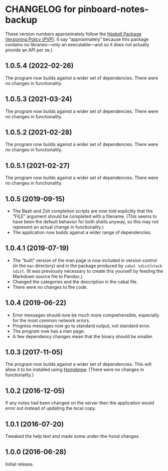 # CHANGELOG for pinboard-notes-backup

These version numbers approximately follow the [Haskell Package Versioning Policy (PVP)][PVP]. (I say “approximately” because this package contains no libraries—only an executable—and so it does not actually provide an API per se.)

[PVP]: https://pvp.haskell.org/

## 1.0.5.4 (2022-02-26)

The program now builds against a wider set of dependencies. There were no changes in functionality.

## 1.0.5.3 (2021-03-24)

The program now builds against a wider set of dependencies. There were no changes in functionality.

## 1.0.5.2 (2021-02-28)

The program now builds against a wider set of dependencies. There were no changes in functionality.

## 1.0.5.1 (2021-02-27)

The program now builds against a wider set of dependencies. There were no changes in functionality.

## 1.0.5 (2019-09-15)

- The Bash and Zsh completion scripts are now told explicitly that the “FILE” argument should be completed with a filename. (This seems to have been the default behavior for both shells anyway, so this may not represent an actual change in functionality.)
- The application now builds against a wider range of dependencies.

## 1.0.4.1 (2019-07-19)

- The “built” version of the man page is now included in version control (in the `man` directory) and in the package produced by `cabal sdist`/`stack sdist`. (It was previously necessary to create this yourself by feeding the Markdown source file to Pandoc.)
- Changed the categories and the description in the cabal file.
- There were no changes to the code.

## 1.0.4 (2019-06-22)

- Error messages should now be much more comprehensible, especially for the most common network errors.
- Progress messages now go to standard output, not standard error.
- The program now has a man page.
- A few dependency changes mean that the binary should be smaller.

## 1.0.3 (2017-11-05)

The program now builds against a wider set of dependencies. This will allow it to be installed using [Homebrew]. (There were no changes in functionality.)

[Homebrew]: https://brew.sh

## 1.0.2 (2016-12-05)

If any notes had been changed on the server then the application would error out instead of updating the local copy.

## 1.0.1 (2016-07-20)

Tweaked the help text and made some under-the-hood changes.

## 1.0.0 (2016-06-28)

Initial release.
